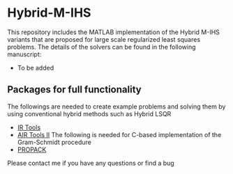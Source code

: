 # Hybrid-M-IHS
This repository includes the MATLAB implementation of the Hybrid M-IHS variants that are proposed for large scale regularized least squares problems. The details of the solvers can be found in the following manuscript:
  * To be added
## Packages for full functionality
The followings are needed to create example problems and solving them by using conventional hybrid methods such as Hybrid LSQR
  * [IR Tools](https://github.com/jnagy1/IRtools)
  * [AIR Tools II](https://github.com/jakobsj/AIRToolsII)
The following is needed for C-based implementation of the Gram-Schmidt procedure
  * [PROPACK](http://sun.stanford.edu/~rmunk/PROPACK/)
  
Please contact me if you have any questions or find a bug
